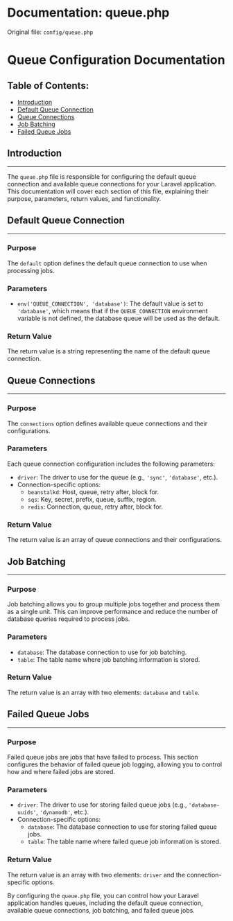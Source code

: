 # Documentation: queue.php

Original file: `config/queue.php`

# Queue Configuration Documentation

Table of Contents:
-------------------

* [Introduction](#introduction)
* [Default Queue Connection](#default-queue-connection)
* [Queue Connections](#queue-connections)
* [Job Batching](#job-batching)
* [Failed Queue Jobs](#failed-queue-jobs)

## Introduction
------------

The `queue.php` file is responsible for configuring the default queue connection and available queue connections for your Laravel application. This documentation will cover each section of this file, explaining their purpose, parameters, return values, and functionality.

## Default Queue Connection
-------------------------

### Purpose
The `default` option defines the default queue connection to use when processing jobs.

### Parameters
* `env('QUEUE_CONNECTION', 'database')`: The default value is set to `'database'`, which means that if the `QUEUE_CONNECTION` environment variable is not defined, the database queue will be used as the default.

### Return Value
The return value is a string representing the name of the default queue connection.

## Queue Connections
-------------------

### Purpose
The `connections` option defines available queue connections and their configurations.

### Parameters
Each queue connection configuration includes the following parameters:

* `driver`: The driver to use for the queue (e.g., `'sync'`, `'database'`, etc.).
* Connection-specific options:
	+ `beanstalkd`: Host, queue, retry after, block for.
	+ `sqs`: Key, secret, prefix, queue, suffix, region.
	+ `redis`: Connection, queue, retry after, block for.

### Return Value
The return value is an array of queue connections and their configurations.

## Job Batching
--------------

### Purpose
Job batching allows you to group multiple jobs together and process them as a single unit. This can improve performance and reduce the number of database queries required to process jobs.

### Parameters
* `database`: The database connection to use for job batching.
* `table`: The table name where job batching information is stored.

### Return Value
The return value is an array with two elements: `database` and `table`.

## Failed Queue Jobs
-------------------

### Purpose
Failed queue jobs are jobs that have failed to process. This section configures the behavior of failed queue job logging, allowing you to control how and where failed jobs are stored.

### Parameters
* `driver`: The driver to use for storing failed queue jobs (e.g., `'database-uuids'`, `'dynamodb'`, etc.).
* Connection-specific options:
	+ `database`: The database connection to use for storing failed queue jobs.
	+ `table`: The table name where failed queue job information is stored.

### Return Value
The return value is an array with two elements: `driver` and the connection-specific options.

By configuring the `queue.php` file, you can control how your Laravel application handles queues, including the default queue connection, available queue connections, job batching, and failed queue jobs.
